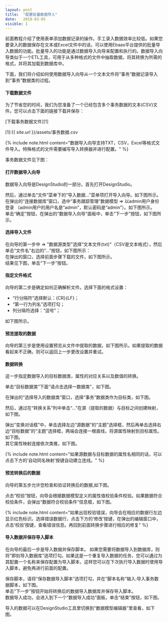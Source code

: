 ```yaml
---
layout: post
title:  "配置批量数据导入"
date:   2018-03-05
visible: 1
---
```


前面教程介绍了使用表单添加数据记录的操作。手工录入数据效率比较低。如果您要录入的数据保存在文本或Excel文件中的话，可以使用Ebaas平台提供的批量导入数据的功能。批量导入的功能是通过数据导入向导来配置和执行的。数据导入向导类似于一个ETL工具，可用于从多种格式的文件中抽取数据，将其转换为所需的格式，并将其加载到数据库中。

下面，我们将介绍如何使用数据导入向导从一个文本文件将“事务”数据记录导入到“事务”数据类的过程。

#### 下载数据文件

为了节省您的时间，我们为您准备了一个已经包含多个事务数据的文本(CSV)文件。您可以点击下面的链接下载并保存：

[下载事务数据文件][1]

[1]:{{ site.url }}/assets/事务数据.csv

{% include note.html content="数据导入向导支持TXT，CSV，Excel等格式文件导入。特殊格式的文件需要编写导入转换器并进行配置。" %}

事务数据文件见下图：
<img src="{{'/assets/img/2018-3-5-配置批量数据导入0.png' | prepend: site.baseurl }}" alt=""><br>

#### 打开数据导入向导

数据导入向导是DesignStudio的一部分。首先打开DesignStudio。

然后，通过单击“文件”菜单下的“导入数据...”菜单项打开导入向导。如下图所示。
<img src="{{'/assets/img/2018-3-5-配置批量数据导入1.png' | prepend: site.baseurl }}" alt=""><br>
在弹出的“连接数据库”窗口，选中“事务跟踪管理”数据模型 => 以admin用户身份登录 （admin用户的用户名是“admin”，默认密码是“admin”）。如下图所示。
<img src="{{'/assets/img/2018-3-5-配置批量数据导入2.png' | prepend: site.baseurl }}" alt=""><br>
单击“确定”按钮，在弹出的“数据导入向导”面板中，单击“下一步”按钮，如下图所示。
<img src="{{'/assets/img/2018-3-5-配置批量数据导入3.jpg' | prepend: site.baseurl }}" alt=""><br>

#### 选择导入文件

在向导的第一步中 => "数据源类型"选择“文本文件(txt)”（CSV是文本格式），然后单击“文件名”右边的“...”按钮，如下图所示：
<img src="{{'/assets/img/2018-3-5-配置批量数据导入4.png' | prepend: site.baseurl }}" alt=""><br>
在弹出的窗口，选择前面步骤下载的文件，如下图所示。
<img src="{{'/assets/img/2018-3-5-配置批量数据导入5.png' | prepend: site.baseurl }}" alt=""><br>
结果见下图，单击“下一步”按钮。
<img src="{{'/assets/img/2018-3-5-配置批量数据导入6.png' | prepend: site.baseurl }}" alt=""><br>

#### 指定文件格式

向导的第二步是确定如何正确解析文件。选择下面的格式设置：

* “行分隔符”选择默认：{CR}{LF}；
* “第一行为列名”选项打勾；
* 列分隔符选择：“逗号”；

如下图所示。
<img src="{{'/assets/img/2018-3-5-配置批量数据导入7A.png' | prepend: site.baseurl }}" alt=""><br>

#### 预览提取的数据

向导的第三步是使用设置预览从文件中提取的数据，如下图所示。如果提取的数据看起来不正确，则可以返回上一步更改设置并重试。
<img src="{{'/assets/img/2018-3-5-配置批量数据导入8A.png' | prepend: site.baseurl }}" alt=""><br>

#### 数据转换

这一步指定数据导入的目标数据类，属性的对应关系以及数值的转换。

单击“目标数据类”下面“请点击选择一数据类”，如下图。
<img src="{{'/assets/img/2018-3-5-配置批量数据导入9.png' | prepend: site.baseurl }}" alt="">

在弹出的“选择导入的数据类”窗口，选择“事务”数据类作为目标类，如下图。
<img src="{{'/assets/img/2018-3-5-配置批量数据导入10.png' | prepend: site.baseurl }}" alt=""><br>

然后，通过在“转换关系”列中单击“...”在源（提取的数据）与目标之间创建映射，如下图。
<img src="{{'/assets/img/2018-3-5-配置批量数据导入11.png' | prepend: site.baseurl }}" alt=""><br>

弹出“变换对话框”中，单击选择左边“源数据”的“主题”选择框，然后再单击选择右边“目标数据”的“主题”选择框，两端会连接一根直线，将源属性映射到目标属性。如下图。
<img src="{{'/assets/img/2018-3-5-配置批量数据导入12A.png' | prepend: site.baseurl }}" alt=""><br>
其它属性映射连接依次类推，如下图。
<img src="{{'/assets/img/2018-3-5-配置批量数据导入13A.png' | prepend: site.baseurl }}" alt=""><br>

{% include note.html content="如果源数据与目标数据的属性名相同的话，可以点击下方的‘自动同名映射’按键自动建立连线。" %}

#### 预览转换后的数据

向导的第五步允许您检查和验证转换后的数据,如下图。
<img src="{{'/assets/img/2018-3-5-配置批量数据导入19.png' | prepend: site.baseurl }}" alt=""><br>

点击“校验”按钮，向导会根据数据模型定义的属性值校验条件校验。如果数据符合校验条件，会弹出“数据符合校验条件”信息框，如下图。
<img src="{{'/assets/img/2018-3-5-配置批量数据导入14.png' | prepend: site.baseurl }}" alt=""><br>

{% include note.html content="如果出现校验错误，向导会在相应的数据行左边显示红色标识。选择错误数据行，点击下方的‘修改’按键，在弹出的编辑窗口中，点击‘校验’按键，查看错误信息。再回到前面转换步骤进行相应的修复" %}


#### 导入数据并保存导入脚本

在向导的最后一步是导入数据并保存脚本。 如果您需要将数据导入到数据库，则将“即刻导入数据库”选项打勾。如果这是一个重复导入数据的任务，您可以通过为其配置一个名称来保存配置为导入脚本，这样您可以在下次执行导入数据时使用导入脚本，避免再进行前面的配置。

保存脚本，请将“保存数据导入脚本”选项打勾，并在“脚本名称”输入:导入事务数据脚本，如下图。
<img src="{{'/assets/img/2018-3-5-配置批量数据导入15.png' | prepend: site.baseurl }}" alt=""><br>
单击“下一步”按钮开始将转换后的数据导入数据库并保存导入脚本。<br>
数据导入成功，会进入到下一个“数据导入成功”面板，单击“结束”按钮，如下图。<br>
<img src="{{'/assets/img/2018-3-5-配置批量数据导入16.png' | prepend: site.baseurl }}" alt=""><br>


导入的数据可以在DesignStudio工具里切换到“数据模型编辑器”里查看，如下图。
<img src="{{'/assets/img/2018-3-5-配置批量数据导入18.png' | prepend: site.baseurl }}" alt=""><br>

